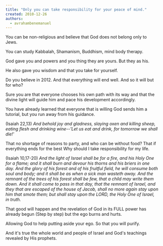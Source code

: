 ```yaml
---
title: "Only you can take responsibility for your peace of mind."
created: 2010-12-26
authors: 
  - avrahambenemanuel
---
```


You can be non-religious and believe that God does not belong only to Jews.

You can study Kabbalah, Shamanism, Buddhism, mind body therapy.

God gave you and powers and you thing they are yours. But they as his.

He also gave you wisdom and that you take for yourself.

Do you believe in 2012. And that everything will end well. And so it will but for who?

Sure you are that everyone chooses his own path with its way and that the divine light will guide him and pace his development accordingly.

You have already learned that everyone that is willing God sends him a tutorial, but you run away from his guidance.

(Isaiah 22,13) _And behold joy and gladness, slaying oxen and killing sheep, eating flesh and drinking wine--'Let us eat and drink, for tomorrow we shall die!'_

That no shortage of reasons to party, and who can be without food? That if everything ends for the best Why should I take responsibility for my life.

(Isaiah 10,17-20) _And the light of Israel shall be for a fire, and his Holy One for a flame; and it shall burn and devour his thorns and his briers in one day. And the glory of his forest and of his fruitful field, he will consume both soul and body; and it shall be as when a sick man wasteth away. And the remnant of the trees of his forest shall be few, that a child may write them down. And it shall come to pass in that day, that the remnant of Israel, and they that are escaped of the house of Jacob, shall no more again stay upon him that smote them; but shall stay upon the LORD, the Holy One of Israel, in truth._

That good will happen and the revelation of God in its FULL power has already begun (Step by step) but the ego burns and hurts.

Allowing God to help putting aside your ego. So that you will purify.

And it's true the whole world and people of Israel and God's teachings revealed by His prophets.
